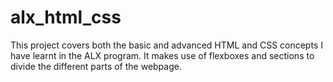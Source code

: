 # alx_html_css
This project covers both the basic and advanced HTML and CSS concepts I have learnt in the ALX program. It makes use of flexboxes and sections to divide the different parts of the webpage. 